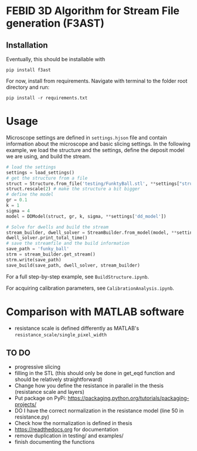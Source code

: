 # FEBID 3D Algorithm for Stream File generation (F3AST)

## Installation
Eventually, this should be installable with
```
pip install f3ast
```

For now, install from requirements. Navigate with terminal to the folder root directory and run:
```
pip install -r requirements.txt
```

# Usage
Microscope settings are defined in `settings.hjson` file and contain information about the microscope and basic slicing settings.
In the following example, we load the structure and the settings, define the deposit model we are using, and build the stream.

```python
# load the settings
settings = load_settings()
# get the structure from a file
struct = Structure.from_file('testing/FunktyBall.stl', **settings["structure"])
struct.rescale(2) # make the structure a bit bigger
# define the model
gr = 0.1
k = 1
sigma = 4
model = DDModel(struct, gr, k, sigma, **settings['dd_model'])

# Solve for dwells and build the stream
stream_builder, dwell_solver = StreamBuilder.from_model(model, **settings['stream_builder'])
dwell_solver.print_total_time()
# save the streamfile and the build information
save_path = 'funky_ball'
strm = stream_builder.get_stream()
strm.write(save_path)
save_build(save_path, dwell_solver, stream_builder)
```

For a full step-by-step example, see `BuildStructure.ipynb`.

For acquiring calibration parameters, see `CalibrationAnalysis.ipynb`.

# Comparison with MATLAB software
* resistance scale is defined differently as MATLAB's `resistance_scale/single_pixel_width`



## TO DO
* progressive slicing
* filling in the STL (this should only be done in get_eqd function and should be relatively straightforward)
* Change how you define the resistance in parallel in the thesis (resistance scale and layers)
* Put package on PyPi: https://packaging.python.org/tutorials/packaging-projects/
* DO I have the correct normalization in the resistance model (line 50 in resistance.py)
* Check how the normalization is defined in thesis
* https://readthedocs.org for documentation
* remove duplication in testing/ and examples/
* finish documenting the functions
